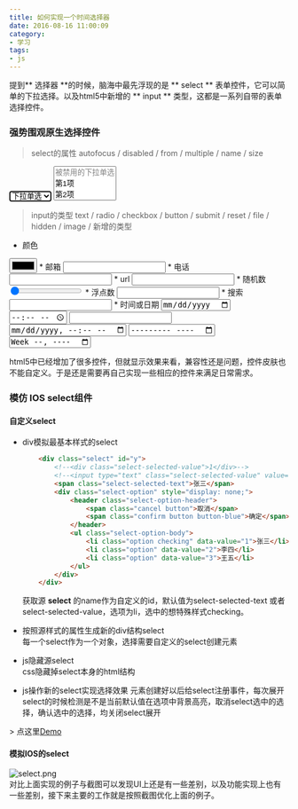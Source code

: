```yaml
---
title: 如何实现一个时间选择器
date: 2016-08-16 11:00:09
category:
- 学习
tags:
- js
---
```

提到** 选择器 **的时候，脑海中最先浮现的是 ** select ** 表单控件，它可以简单的下拉选择。以及html5中新增的 ** input ** 类型，这都是一系列自带的表单选择控件。  
<!-- more -->
### 强势围观原生选择控件
> select的属性 autofocus / disabled / from / multiple / name / size

<select name="test" autofocus>
    <option disabled selected>下拉单选</option>
    <option value="1">第1项</option>
    <option value="2">第2项</option>
    <option value="3">第3项</option>
</select>
<select name="test1" multiple size="3">
    <option disabled>被禁用的下拉单选</option>
    <option value="1">第1项</option>
    <option value="2">第2项</option>
    <option value="3">第3项</option>
</select>

> input的类型 text / radio / checkbox / button / submit / reset / file / hidden / image / 新增的类型

* 颜色  
<input type="color" />
* 邮箱  
<input type="email" />
* 电话  
<input type="tel" />
* url  
<input type="url" />
* 随机数  
<input type="range" min="1" max="100" step="1" value="1" />
* 浮点数  
<input type="number" />  
* 搜索  
<input type="search" />  
* 时间或日期  
<input type="date" />  
<input type="time" />  
<input type="datetime" />  
<input type="datetime-local" />  
<input type="month" />  
<input type="week" />  

html5中已经增加了很多控件，但就显示效果来看，兼容性还是问题，控件皮肤也不能自定义。于是还是需要再自己实现一些相应的控件来满足日常需求。  

### 模仿 IOS select组件
#### 自定义select
* div模拟最基本样式的select  
    ``` html
        <div class="select" id="y">
            <!--<div class="select-selected-value">1</div>-->
            <!--<input type="text" class="select-selected-value" value="1">-->
            <span class="select-selected-text">张三</span>
            <div class="select-option" style="display: none;">
                <header class="select-option-header">
                    <span class="cancel button">取消</span>
                    <span class="confirm button button-blue">确定</span>
                </header>
                <ul class="select-option-body">
                    <li class="option checking" data-value="1">张三</li>
                    <li class="option" data-value="2">李四</li>
                    <li class="option" data-value="3">王五</li>
                </ul>
            </div>
        </div>
    ```
    获取源 **select** 的name作为自定义的id，默认值为select-selected-text 或者 select-selected-value，选项为li，选中的想特殊样式checking。

* 按照源样式的属性生成新的div结构select  
    每一个select作为一个对象，选择需要自定义的select创建元素

* js隐藏源select  
    css隐藏掉select本身的html结构  

* js操作新的select实现选择效果
    元素创建好以后给select注册事件，每次展开select的时候检测是不是当前默认值在选项中背景高亮，取消select选中的选择，确认选中的选择，均关闭select展开  

 \> 点这里[Demo](/blog/demo/ios_select/index.html)
#### 模拟IOS的select
![select.png](/blog/assets/imgs/20160816/select.png)  
对比上面实现的例子与截图可以发现UI上还是有一些差别，以及功能实现上也有一些差别，接下来主要的工作就是按照截图优化上面的例子。
